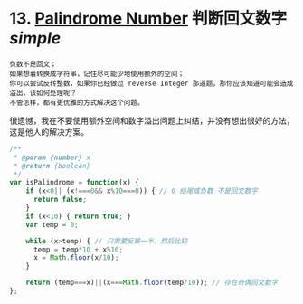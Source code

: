# 13. [Palindrome Number](palindromeNumber.md) 判断回文数字 _simple_

```
负数不是回文；
如果想着转换成字符串，记住尽可能少地使用额外的空间；
你可以尝试反转整数，如果你已经做过 reverse Integer 那道题，那你应该知道可能会造成溢出，该如何处理呢？
不管怎样，都有更优雅的方式解决这个问题。
```

很遗憾，我在不要使用额外空间和数字溢出问题上纠结，并没有想出很好的方法，这是他人的解决方案。

```js
/**
 * @param {number} x
 * @return {boolean}
 */
var isPalindrome = function(x) {
    if (x<0|| (x!===0&& x%10===0)) { // 0 结尾或负数 不是回文数字
      return false;
    }
    if (x<10) { return true; }
    var temp = 0;

    while (x>temp) { // 只需要反转一半，然后比较
      temp = temp*10 + x%10;
      x = Math.floor(x/10);
    }

    return (temp===x)||(x===Math.floor(temp/10)); // 存在奇偶回文数字
};
```
